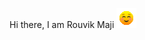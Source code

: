 Hi there, I am Rouvik Maji <img src="https://github.com/Rouvik/Rouvik/blob/3e3229fffc4fa739ebc38f47f8b4b45957acb888/Assets/smile.gif">
